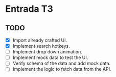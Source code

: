 # Entrada T3

## TODO

- [x] Import already crafted UI.
- [x] Implement search hotkeys.
- [ ] Implement drop down animation.
- [ ] Implement mock data to test the UI.
- [ ] Verify schema of the data and add mock data.
- [ ] Implement the logic to fetch data from the API.

